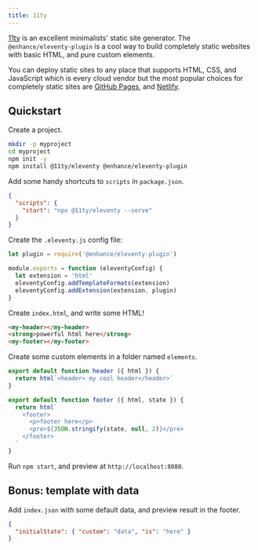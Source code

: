 ```yaml
---
title: 11ty
---
```


[11ty](https://11ty.dev) is an excellent minimalists' static site generator. The `@enhance/eleventy-plugin` is a cool way to build completely static websites with basic HTML, and pure custom elements.

You can deploy static sites to any place that supports HTML, CSS, and JavaScript which is every cloud vendor but the most popular choices for completely static sites are [GitHub Pages](https://pages.github.com), and [Netlify](https://netlify.com).

## Quickstart

Create a project.

```bash
mkdir -p myproject
cd myproject
npm init -y
npm install @11ty/eleventy @enhance/eleventy-plugin
```

Add some handy shortcuts to `scripts` in `package.json`.

```json
{
  "scripts": {
    "start": "npx @11ty/eleventy --serve"
  }
}
```

Create the `.eleventy.js` config file:

<doc-code filename=".eleventy.js" numbered>

```javascript
let plugin = require('@enhance/eleventy-plugin')

module.exports = function (eleventyConfig) {
  let extension = 'html'
  eleventyConfig.addTemplateFormats(extension)
  eleventyConfig.addExtension(extension, plugin)
}
```

</doc-code>

Create `index.html`, and write some HTML!

<doc-code filename="index.html" numbered>

```html
<my-header></my-header>
<strong>powerful html here</strong>
<my-footer></my-footer>
```

</doc-code>

Create some custom elements in a folder named `elements`.

<doc-code filename="elements/my-header.mjs" numbered>

```javascript
export default function header ({ html }) {
  return html`<header> my cool header</header>`
}
```

</doc-code>

<doc-code filename="elements/my-footer.mjs" numbered>

```javascript
export default function footer ({ html, state }) {
  return html`
    <footer>
      <p>footer here</p>
      <pre>${JSON.stringify(state, null, 2)}</pre>
    </footer>
  `
}
```

</doc-code>

Run `npm start`, and preview at `http://localhost:8080`.

## Bonus: template with data

Add `index.json` with some default data, and preview result in the footer.

```json
{
  "initialState": { "custom": "data", "is": "here" }
}
```
